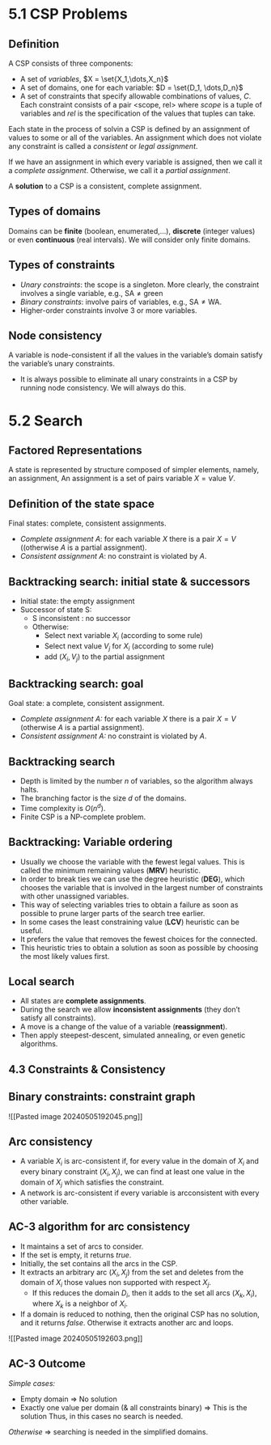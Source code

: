 # 5.1 CSP Problems
## Definition
A CSP consists of three components:
- A set of *variables*, $X = \set{X_1,\dots,X_n}$
- A set of domains, one for each variable: $D = \set{D_1, \dots,D_n}$
- A set of constraints that specify allowable combinations of values, $C$. Each constraint consists of a pair $\text{<scope, rel>}$ where *scope* is a tuple of variables and *rel* is the specification of the values that tuples can take.

Each state in the process of solvin a CSP is defined by an assignment of values to some or all of the variables. An assignment which does not violate any constraint is called a *consistent* or *legal assignment*.

If we have an assignment in which every variable is assigned, then we call it a *complete assignment*. Otherwise, we call it a *partial assignment*.

A **solution** to a CSP is a consistent, complete assignment.

## Types of domains
Domains can be **finite** (boolean, enumerated,...), **discrete** (integer values) or even **continuous** (real intervals). We will consider only finite domains.

## Types of constraints
- *Unary constraints*: the scope is a singleton. More clearly, the constraint involves a single variable, e.g., $\text{SA} \neq \text{green}$
- *Binary constraints*: involve pairs of variables, e.g., $\text{SA} \neq \text{WA}$.
- Higher-order constraints involve 3 or more variables.
## Node consistency
A variable is node-consistent if all the values in the variable’s domain satisfy the variable’s unary constraints.
- It is always possible to eliminate all unary constraints in a CSP by running node consistency. We will always do this.

# 5.2 Search
## Factored Representations
A state is represented by structure composed of simpler elements, namely, an assignment, An assignment is a set of pairs $\text{variable }X = \text{value }V$.
## Definition of the state space
Final states: complete, consistent assignments.
- *Complete assignment $A$*: for each variable $X$ there is a pair $X=V$ ((otherwise $A$ is a partial assignment).
- *Consistent assignment $A$*: no constraint is violated by $A$.

## Backtracking search: initial state & successors
- Initial state: the empty assignment
- Successor of state S:
	- S inconsistent : no successor
	- Otherwise:
		- Select next variable $X_i$ (according to some rule)
		- Select next value $V_j$ for $X_i$ (according to some rule)
		- add $(X_i , V_j)$ to the partial assignment

## Backtracking search: goal
Goal state: a complete, consistent assignment.
- *Complete assignment $A$:* for each variable $X$ there is a pair $X=V$ (otherwise $A$ is a partial assignment).
- *Consistent assignment $A$:* no constraint is violated by $A$.

## Backtracking search
- Depth is limited by the number $n$ of variables, so the algorithm always halts.
- The branching factor is the size $d$ of the domains.
- Time complexity is $O(n^d)$.
- Finite CSP is a NP-complete problem.

## Backtracking: Variable ordering
- Usually we choose the variable with the fewest legal values. This is called the minimum remaining values (**MRV**) heuristic.
- In order to break ties we can use the degree heuristic (**DEG**), which chooses the variable that is involved in the largest number of constraints with other unassigned variables.
- This way of selecting variables tries to obtain a failure as soon as possible to prune larger parts of the search tree earlier.
- In some cases the least constraining value (**LCV**) heuristic can be useful.
- It prefers the value that removes the fewest choices for the connected.
- This heuristic tries to obtain a solution as soon as possible by choosing the most likely values first.

## Local search
- All states are **complete assignments**.
- During the search we allow **inconsistent assignments** (they don’t satisfy all constraints).
- A move is a change of the value of a variable (**reassignment**).
- Then apply steepest-descent, simulated annealing, or even genetic algorithms.


## 4.3 Constraints & Consistency
## Binary constraints: constraint graph
![[Pasted image 20240505192045.png]]

## Arc consistency
- A variable $X_i$ is arc-consistent if, for every value in the domain of $X_i$ and every binary constraint $(X_i ,X_j)$, we can find at least one value in the domain of $X_j$ which satisfies the constraint.
- A network is arc-consistent if every variable is arcconsistent with every other variable.

## AC-3 algorithm for arc consistency
- It maintains a set of arcs to consider.
- If the set is empty, it returns *true*.
- Initially, the set contains all the arcs in the CSP.
- It extracts an arbitrary arc $(X_i ,X_j)$ from the set and deletes from the domain of $X_i$ those values non supported with respect $X_j$.
	- If this reduces the domain $D_i$, then it adds to the set all arcs $(X_k, X_i)$, where $X_k$ is a neighbor of $X_i$.
- If a domain is reduced to nothing, then the original CSP has no solution, and it returns *false*. Otherwise it extracts another arc and loops.

![[Pasted image 20240505192603.png]]

## AC-3 Outcome
*Simple cases:*
- Empty domain => No solution
- Exactly one value per domain (& all constraints binary) => This is the solution
Thus, in this cases no search is needed.

*Otherwise* => searching is needed in the simplified domains.